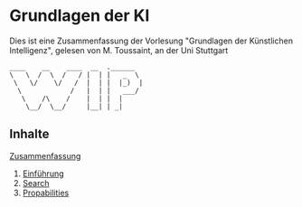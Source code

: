 # Grundlagen der KI
Dies ist eine Zusammenfassung der Vorlesung "Grundlagen der Künstlichen Intelligenz", gelesen von M. Toussaint, an der Uni Stuttgart
```
____    __    ____  __  .______   
\   \  /  \  /   / |  | |   _  \  
 \   \/    \/   /  |  | |  |_)  | 
  \            /   |  | |   ___/  
   \    /\    /    |  | |  |      
    \__/  \__/     |__| | _|   
```
## Inhalte
[Zusammenfassung](Inhalte/Zusammenfassung.md)

1. [Einführung](Inhalte/Einfuehrung.md)
2. [Search](Inhalte/Search.md)
3. [Propabilities](Inhalte/Propabilities.md)


